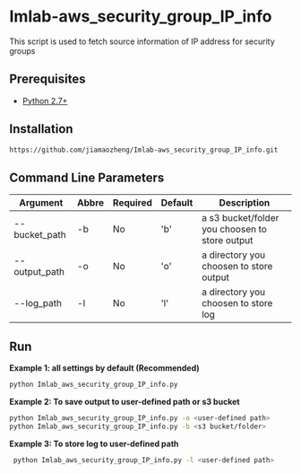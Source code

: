 # Imlab-aws_security_group_IP_info
This script is used to fetch source information of IP address for security groups


## Prerequisites
+  [Python 2.7+](http://www.python.org/download/)

## Installation
```bash 
https://github.com/jiamaozheng/Imlab-aws_security_group_IP_info.git
``` 

## Command Line Parameters 
  Argument              |  Abbre  | Required | Default  | Description  
  ----------------------| ------- | -------- | -------- | ------------------------
  --bucket_path         |  -b     |   No     |  'b'     | a s3 bucket/folder you choosen to store output
  --output_path         |  -o     |   No     |  'o'     | a directory you choosen to store output
  --log_path            |  -l     |   No     |  'l'     | a directory you choosen to store log

## Run  
**Example 1: all settings by default (Recommended)**
 ```bash 
 python Imlab_aws_security_group_IP_info.py
 ``` 

**Example 2: To save output to user-defined path or s3 bucket**
 ```bash 
 python Imlab_aws_security_group_IP_info.py -o <user-defined path> 
 python Imlab_aws_security_group_IP_info.py -b <s3 bucket/folder> 
 ``` 

 **Example 3: To store log to user-defined path**
 ```bash 
  python Imlab_aws_security_group_IP_info.py -l <user-defined path> 
 ``` 
